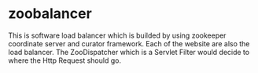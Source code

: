 # zoobalancer
This is software load balancer which is builded by using zookeeper coordinate server and curator framework. 
Each of the website are also the load balancer.
The ZooDispatcher which is a Servlet Filter would decide to where the Http Request should go.
